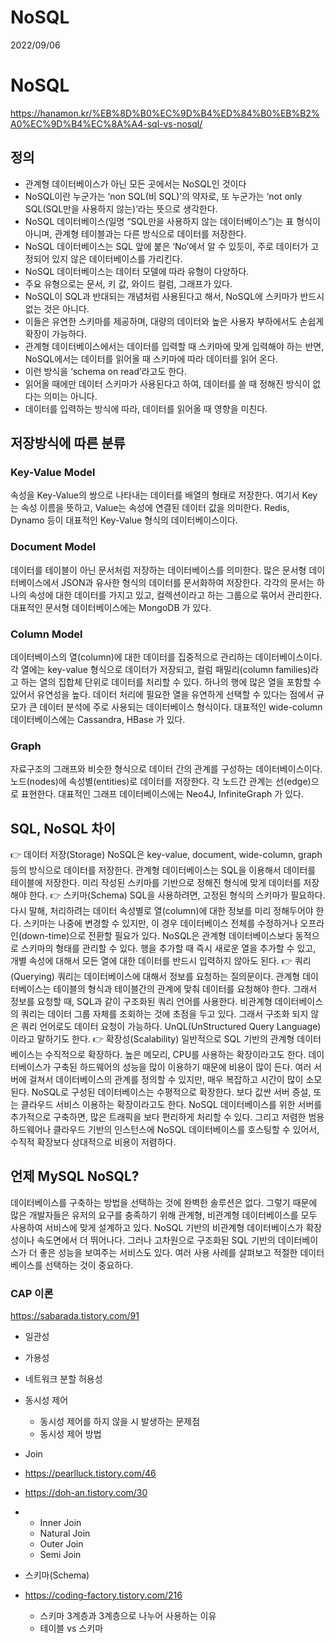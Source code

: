 # NoSQL
2022/09/06

# NoSQL
https://hanamon.kr/%EB%8D%B0%EC%9D%B4%ED%84%B0%EB%B2%A0%EC%9D%B4%EC%8A%A4-sql-vs-nosql/
## 정의
- 관계형 데이터베이스가 아닌 모든 곳에서는 NoSQL인 것이다
- NoSQL이란 누군가는 ‘non SQL(비 SQL)’의 약자로, 또 누군가는 ‘not only SQL(SQL만을 사용하지 않는)’라는 뜻으로 생각한다.
- NoSQL 데이터베이스(일명 “SQL만을 사용하지 않는 데이터베이스”)는 표 형식이 아니며, 관계형 테이블과는 다른 방식으로 데이터를 저장한다.
- NoSQL 데이터베이스는 SQL 앞에 붙은 ‘No’에서 알 수 있듯이, 주로 데이터가 고정되어 있지 않은 데이터베이스를 가리킨다.
- NoSQL 데이터베이스는 데이터 모델에 따라 유형이 다양하다.
- 주요 유형으로는 문서, 키 값, 와이드 컬럼, 그래프가 있다.
- NoSQL이 SQL과 반대되는 개념처럼 사용된다고 해서, NoSQL에 스키마가 반드시 없는 것은 아니다.
- 이들은 유연한 스키마를 제공하며, 대량의 데이터와 높은 사용자 부하에서도 손쉽게 확장이 가능하다.
- 관계형 데이터베이스에서는 데이터를 입력할 때 스키마에 맞게 입력해야 하는 반면, NoSQL에서는 데이터를 읽어올 때 스키마에 따라 데이터를 읽어 온다.
- 이런 방식을 ‘schema on read’라고도 한다.
- 읽어올 때에만 데이터 스키마가 사용된다고 하여, 데이터를 쓸 때 정해진 방식이 없다는 의미는 아니다. 
- 데이터를 입력하는 방식에 따라, 데이터를 읽어올 때 영향을 미친다.

## 저장방식에 따른 분류
### Key-Value Model
속성을 Key-Value의 쌍으로 나타내는 데이터를 배열의 형태로 저장한다.
여기서 Key는 속성 이름을 뜻하고, Value는 속성에 연결된 데이터 값을 의미한다.
Redis, Dynamo 등이 대표적인 Key-Value 형식의 데이터베이스이다.

### Document Model
데이터를 테이블이 아닌 문서처럼 저장하는 데이터베이스를 의미한다.
많은 문서형 데이터베이스에서 JSON과 유사한 형식의 데이터를 문서화하여 저장한다.
각각의 문서는 하나의 속성에 대한 데이터를 가지고 있고, 컬렉션이라고 하는 그룹으로 묶어서 관리한다.
대표적인 문서형 데이터베이스에는 MongoDB 가 있다.

### Column Model
데이터베이스의 열(column)에 대한 데이터를 집중적으로 관리하는 데이터베이스이다.
각 열에는 key-value 형식으로 데이터가 저장되고, 컬럼 패밀리(column families)라고 하는 열의 집합체 단위로 데이터를 처리할 수 있다.
하나의 행에 많은 열을 포함할 수 있어서 유연성을 높다.
데이터 처리에 필요한 열을 유연하게 선택할 수 있다는 점에서 규모가 큰 데이터 분석에 주로 사용되는 데이터베이스 형식이다.
대표적인 wide-column 데이터베이스에는 Cassandra, HBase 가 있다.

### Graph
자료구조의 그래프와 비슷한 형식으로 데이터 간의 관계를 구성하는 데이터베이스이다.
노드(nodes)에 속성별(entities)로 데이터를 저장한다.
각 노드간 관계는 선(edge)으로 표현한다.
대표적인 그래프 데이터베이스에는 Neo4J, InfiniteGraph 가 있다.

## SQL, NoSQL 차이
👉 데이터 저장(Storage)
NoSQL은 key-value, document, wide-column, graph 등의 방식으로 데이터를 저장한다.
관계형 데이터베이스는 SQL을 이용해서 데이터를 테이블에 저장한다.
미리 작성된 스키마를 기반으로 정해진 형식에 맞게 데이터를 저장해야 한다.
👉 스키마(Schema)
SQL을 사용하려면, 고정된 형식의 스키마가 필요하다.
다시 말해, 처리하려는 데이터 속성별로 열(column)에 대한 정보를 미리 정해두어야 한다.
스키마는 나중에 변경할 수 있지만, 이 경우 데이터베이스 전체를 수정하거나 오프라인(down-time)으로 전환할 필요가 있다.
NoSQL은 관계형 데이터베이스보다 동적으로 스키마의 형태를 관리할 수 있다.
행을 추가할 때 즉시 새로운 열을 추가할 수 있고, 개별 속성에 대해서 모든 열에 대한 데이터를 반드시 입력하지 않아도 된다.
👉 쿼리(Querying)
쿼리는 데이터베이스에 대해서 정보를 요청하는 질의문이다.
관계형 데이터베이스는 테이블의 형식과 테이블간의 관계에 맞춰 데이터를 요청해야 한다.
그래서 정보를 요청할 때, SQL과 같이 구조화된 쿼리 언어를 사용한다.
비관계형 데이터베이스의 쿼리는 데이터 그룹 자체를 조회하는 것에 초점을 두고 있다.
그래서 구조화 되지 않은 쿼리 언어로도 데이터 요청이 가능하다.
UnQL(UnStructured Query Language)이라고 말하기도 한다.
👉 확장성(Scalability)
일반적으로 SQL 기반의 관계형 데이터베이스는 수직적으로 확장하다.
높은 메모리, CPU를 사용하는 확장이라고도 한다.
데이터베이스가 구축된 하드웨어의 성능을 많이 이용하기 때문에 비용이 많이 든다.
여러 서버에 걸쳐서 데이터베이스의 관계를 정의할 수 있지만, 매우 복잡하고 시간이 많이 소모된다.
NoSQL로 구성된 데이터베이스는 수평적으로 확장한다.
보다 값싼 서버 증설, 또는 클라우드 서비스 이용하는 확장이라고도 한다.
NoSQL 데이터베이스를 위한 서버를 추가적으로 구축하면, 많은 트래픽을 보다 편리하게 처리할 수 있다.
그리고 저렴한 범용 하드웨어나 클라우드 기반의 인스턴스에 NoSQL 데이터베이스를 호스팅할 수 있어서, 수직적 확장보다 상대적으로 비용이 저렴하다.

## 언제 MySQL NoSQL?
데이터베이스를 구축하는 방법을 선택하는 것에 완벽한 솔루션은 없다.
그렇기 때문에 많은 개발자들은 유저의 요구를 충족하기 위해 관계형, 비관계형 데이터베이스를 모두 사용하여 서비스에 맞게 설계하고 있다.
NoSQL 기반의 비관계형 데이터베이스가 확장성이나 속도면에서 더 뛰어나다.
그러나 고차원으로 구조화된 SQL 기반의 데이터베이스가 더 좋은 성능을 보여주는 서비스도 있다.
여러 사용 사례를 살펴보고 적절한 데이터베이스를 선택하는 것이 중요하다.

### CAP 이론
https://sabarada.tistory.com/91
- 일관성 
- 가용성
- 네트워크 분할 허용성



- 동시성 제어
    - 동시성 제어를 하지 않을 시 발생하는 문제점
    - 동시성 제어 방법
- Join
- https://pearlluck.tistory.com/46
- https://doh-an.tistory.com/30
- 
    - Inner Join
    - Natural Join
    - Outer Join
    - Semi Join
- 스키마(Schema)
- https://coding-factory.tistory.com/216
    - 스키마 3계층과 3계층으로 나누어 사용하는 이유
    - 테이블 vs 스키마